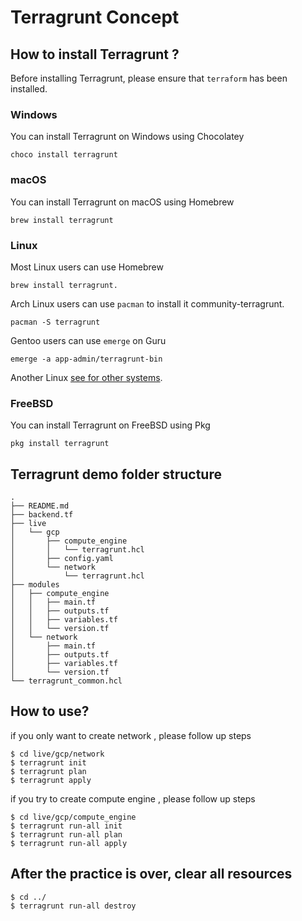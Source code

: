 # Terragrunt Concept

## How to install Terragrunt ?

Before installing Terragrunt, please ensure that `terraform` has been installed.

### Windows

You can install Terragrunt on Windows using Chocolatey
```
choco install terragrunt
```

### macOS 
You can install Terragrunt on macOS using Homebrew
```
brew install terragrunt
```

### Linux

Most Linux users can use Homebrew
```
brew install terragrunt. 
```

Arch Linux users can use `pacman` to install it community-terragrunt. 
```
pacman -S terragrunt
```

Gentoo users can use `emerge` on Guru
```
emerge -a app-admin/terragrunt-bin
``` 

Another Linux [see for other systems](https://repology.org/project/terragrunt/versions).

### FreeBSD
You can install Terragrunt on FreeBSD using Pkg
``` 
pkg install terragrunt
```

## Terragrunt demo folder structure

```
.
├── README.md
├── backend.tf
├── live
│   └── gcp
│       ├── compute_engine
│       │   └── terragrunt.hcl
│       ├── config.yaml
│       └── network
│           └── terragrunt.hcl
├── modules
│   ├── compute_engine
│   │   ├── main.tf
│   │   ├── outputs.tf
│   │   ├── variables.tf
│   │   └── version.tf
│   └── network
│       ├── main.tf
│       ├── outputs.tf
│       ├── variables.tf
│       └── version.tf
└── terragrunt_common.hcl
```

## How to use?

if you only want to create network , please follow up steps

```
$ cd live/gcp/network
$ terragrunt init
$ terragrunt plan
$ terragrunt apply
```

if you try to create compute engine , please follow up steps

```
$ cd live/gcp/compute_engine
$ terragrunt run-all init
$ terragrunt run-all plan
$ terragrunt run-all apply
```

## After the practice is over, clear all resources

```
$ cd ../
$ terragrunt run-all destroy
```
